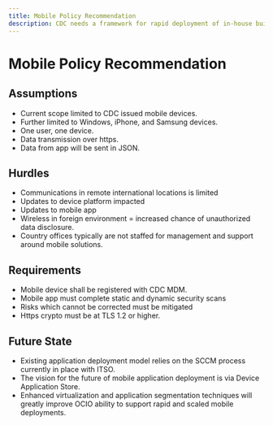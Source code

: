```yaml
---
title: Mobile Policy Recommendation
description: CDC needs a framework for rapid deployment of in-house built mobile applications. We have partnered with DDPHSIS to pilot their app using this new OCIO process.
---
```


# Mobile Policy Recommendation

## Assumptions

* Current scope limited to CDC issued mobile devices.
* Further limited to Windows, iPhone, and Samsung devices.
* One user, one device.
* Data transmission over https.
* Data from app will be sent in JSON.

## Hurdles

* Communications in remote international locations is limited
* Updates to device platform impacted
* Updates to mobile app
* Wireless in foreign environment = increased chance of unauthorized data disclosure.
* Country offices typically are not staffed for management and support around mobile solutions.

## Requirements
* Mobile device shall be registered with CDC MDM.
* Mobile app must complete static and dynamic security scans
* Risks which cannot be corrected must be mitigated
* Https crypto must be at TLS 1.2 or higher.

## Future State
* Existing application deployment model relies on the SCCM process currently in place with ITSO.
* The vision for the future of mobile application deployment is via Device Application Store.
* Enhanced virtualization and application segmentation techniques will greatly improve OCIO ability to support rapid and scaled mobile deployments.


